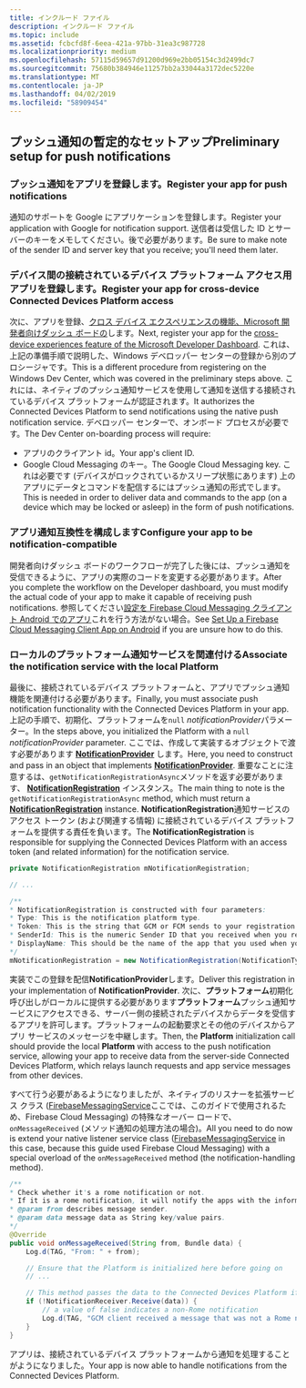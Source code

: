 ```yaml
---
title: インクルード ファイル
description: インクルード ファイル
ms.topic: include
ms.assetid: fcbcfd8f-6eea-421a-97bb-31ea3c987728
ms.localizationpriority: medium
ms.openlocfilehash: 57115d59657d91200d969e2bb05154c3d2499dc7
ms.sourcegitcommit: 75680b384946e11257bb2a33044a3172dec5220e
ms.translationtype: MT
ms.contentlocale: ja-JP
ms.lasthandoff: 04/02/2019
ms.locfileid: "58909454"
---
```

## <a name="preliminary-setup-for-push-notifications"></a><span data-ttu-id="85909-103">プッシュ通知の暫定的なセットアップ</span><span class="sxs-lookup"><span data-stu-id="85909-103">Preliminary setup for push notifications</span></span>

### <a name="register-your-app-for-push-notifications"></a><span data-ttu-id="85909-104">プッシュ通知をアプリを登録します。</span><span class="sxs-lookup"><span data-stu-id="85909-104">Register your app for push notifications</span></span>

<span data-ttu-id="85909-105">通知のサポートを Google にアプリケーションを登録します。</span><span class="sxs-lookup"><span data-stu-id="85909-105">Register your application with Google for notification support.</span></span> <span data-ttu-id="85909-106">送信者は受信した ID とサーバーのキーをメモしてください。後で必要があります。</span><span class="sxs-lookup"><span data-stu-id="85909-106">Be sure to make note of the sender ID and server key that you receive; you'll need them later.</span></span> 

### <a name="register-your-app-for-cross-device-connected-devices-platform-access"></a><span data-ttu-id="85909-107">デバイス間の接続されているデバイス プラットフォーム アクセス用アプリを登録します。</span><span class="sxs-lookup"><span data-stu-id="85909-107">Register your app for cross-device Connected Devices Platform access</span></span>

<span data-ttu-id="85909-108">次に、アプリを登録、[クロス デバイス エクスペリエンスの機能、Microsoft 開発者向けダッシュ ボードの](https://developer.microsoft.com/dashboard/crossplatform/web)します。</span><span class="sxs-lookup"><span data-stu-id="85909-108">Next, register your app for the [cross-device experiences feature of the Microsoft Developer Dashboard](https://developer.microsoft.com/dashboard/crossplatform/web).</span></span> <span data-ttu-id="85909-109">これは、上記の準備手順で説明した、Windows デベロッパー センターの登録から別のプロシージャです。</span><span class="sxs-lookup"><span data-stu-id="85909-109">This is a different procedure from registering on the Windows Dev Center, which was covered in the preliminary steps above.</span></span> <span data-ttu-id="85909-110">これには、ネイティブのプッシュ通知サービスを使用して通知を送信する接続されているデバイス プラットフォームが認証されます。</span><span class="sxs-lookup"><span data-stu-id="85909-110">It authorizes the Connected Devices Platform to send notifications using the native push notification service.</span></span> <span data-ttu-id="85909-111">デベロッパー センターで、オンボード プロセスが必要です。</span><span class="sxs-lookup"><span data-stu-id="85909-111">The Dev Center on-boarding process will require:</span></span>
* <span data-ttu-id="85909-112">アプリのクライアント id。</span><span class="sxs-lookup"><span data-stu-id="85909-112">Your app's client ID.</span></span>
* <span data-ttu-id="85909-113">Google Cloud Messaging のキー。</span><span class="sxs-lookup"><span data-stu-id="85909-113">The Google Cloud Messaging key.</span></span> <span data-ttu-id="85909-114">これは必要です (デバイスがロックされているかスリープ状態にあります) 上のアプリにデータとコマンドを配信するにはプッシュ通知の形式でします。</span><span class="sxs-lookup"><span data-stu-id="85909-114">This is needed in order to deliver data and commands to the app (on a device which may be locked or asleep) in the form of push notifications.</span></span> 

### <a name="configure-your-app-to-be-notification-compatible"></a><span data-ttu-id="85909-115">アプリ通知互換性を構成します</span><span class="sxs-lookup"><span data-stu-id="85909-115">Configure your app to be notification-compatible</span></span>

<span data-ttu-id="85909-116">開発者向けダッシュ ボードのワークフローが完了した後には、プッシュ通知を受信できるように、アプリの実際のコードを変更する必要があります。</span><span class="sxs-lookup"><span data-stu-id="85909-116">After you complete the workflow on the Developer dashboard, you must modify the actual code of your app to make it capable of receiving push notifications.</span></span> <span data-ttu-id="85909-117">参照してください[設定を Firebase Cloud Messaging クライアント Android でのアプリ](https://firebase.google.com/docs/cloud-messaging/android/client)これを行う方法がない場合。</span><span class="sxs-lookup"><span data-stu-id="85909-117">See [Set Up a Firebase Cloud Messaging Client App on Android](https://firebase.google.com/docs/cloud-messaging/android/client) if you are unsure how to do this.</span></span>

### <a name="associate-the-notification-service-with-the-local-platform"></a><span data-ttu-id="85909-118">ローカルのプラットフォーム通知サービスを関連付ける</span><span class="sxs-lookup"><span data-stu-id="85909-118">Associate the notification service with the local Platform</span></span>

<span data-ttu-id="85909-119">最後に、接続されているデバイス プラットフォームと、アプリでプッシュ通知機能を関連付ける必要があります。</span><span class="sxs-lookup"><span data-stu-id="85909-119">Finally, you must associate push notification functionality with the Connected Devices Platform in your app.</span></span> <span data-ttu-id="85909-120">上記の手順で、初期化、プラットフォームを`null` *notificationProvider*パラメーター。</span><span class="sxs-lookup"><span data-stu-id="85909-120">In the steps above, you initialized the Platform with a `null` *notificationProvider* parameter.</span></span> <span data-ttu-id="85909-121">ここでは、作成して実装するオブジェクトで渡す必要があります **[NotificationProvider](https://docs.microsoft.com/java/api/com.microsoft.connecteddevices.core._notification_provider)** します。</span><span class="sxs-lookup"><span data-stu-id="85909-121">Here, you need to construct and pass in an object that implements **[NotificationProvider](https://docs.microsoft.com/java/api/com.microsoft.connecteddevices.core._notification_provider)**.</span></span> <span data-ttu-id="85909-122">重要なことに注意するは、`getNotificationRegistrationAsync`メソッドを返す必要があります、 **[NotificationRegistration](https://docs.microsoft.com/java/api/com.microsoft.connecteddevices.core._notification_registration)** インスタンス。</span><span class="sxs-lookup"><span data-stu-id="85909-122">The main thing to note is the `getNotificationRegistrationAsync` method, which must return a **[NotificationRegistration](https://docs.microsoft.com/java/api/com.microsoft.connecteddevices.core._notification_registration)** instance.</span></span> <span data-ttu-id="85909-123">**NotificationRegistration**通知サービスのアクセス トークン (および関連する情報) に接続されているデバイス プラットフォームを提供する責任を負います。</span><span class="sxs-lookup"><span data-stu-id="85909-123">The **NotificationRegistration** is responsible for supplying the Connected Devices Platform with an access token (and related information) for the notification service.</span></span>


```Java
private NotificationRegistration mNotificationRegistration;

// ...

/**
* NotificationRegistration is constructed with four parameters:
* Type: This is the notification platform type.
* Token: This is the string that GCM or FCM sends to your registration intent service.
* SenderId: This is the numeric Sender ID that you received when you registered your app for push notifications.
* DisplayName: This should be the name of the app that you used when you registered it on the Microsoft dev portal. 
*/
mNotificationRegistration = new NotificationRegistration(NotificationType.FCM, token, FCM_SENDER_ID, "MyAppName");
```

<span data-ttu-id="85909-124">実装でこの登録を配信**NotificationProvider**します。</span><span class="sxs-lookup"><span data-stu-id="85909-124">Deliver this registration in your implementation of **NotificationProvider**.</span></span> <span data-ttu-id="85909-125">次に、**プラットフォーム**初期化呼び出しがローカルに提供する必要があります**プラットフォーム**プッシュ通知サービスにアクセスできる、サーバー側の接続されたデバイスからデータを受信するアプリを許可します。プラットフォームの起動要求とその他のデバイスからアプリ サービスのメッセージを中継します。</span><span class="sxs-lookup"><span data-stu-id="85909-125">Then, the **Platform** initialization call should provide the local **Platform** with access to the push notification service, allowing your app to receive data from the server-side Connected Devices Platform, which relays launch requests and app service messages from other devices.</span></span> 

<span data-ttu-id="85909-126">すべて行う必要があるようになりましたが、ネイティブのリスナーを拡張サービス クラス ([FirebaseMessagingService](https://firebase.google.com/docs/reference/android/com/google/firebase/messaging/FirebaseMessagingService)ここでは、このガイドで使用されるため、Firebase Cloud Messaging) の特殊なオーバー ロードで、 `onMessageReceived` (メソッド通知の処理方法の場合)。</span><span class="sxs-lookup"><span data-stu-id="85909-126">All you need to do now is extend your native listener service class ([FirebaseMessagingService](https://firebase.google.com/docs/reference/android/com/google/firebase/messaging/FirebaseMessagingService) in this case, because this guide used Firebase Cloud Messaging) with a special overload of the `onMessageReceived` method (the notification-handling method).</span></span>

```Java
/**
* Check whether it's a rome notification or not.
* If it is a rome notification, it will notify the apps with the information in the notification.
* @param from describes message sender.
* @param data message data as String key/value pairs.
*/
@Override
public void onMessageReceived(String from, Bundle data) {
    Log.d(TAG, "From: " + from);

    // Ensure that the Platform is initialized here before going on
    // ...

    // This method passes the data to the Connected Devices Platform if is compatible.
    if (!NotificationReceiver.Receive(data)) {
        // a value of false indicates a non-Rome notification
        Log.d(TAG, "GCM client received a message that was not a Rome notification");
    }
}
```

<span data-ttu-id="85909-127">アプリは、接続されているデバイス プラットフォームから通知を処理することがようになりました。</span><span class="sxs-lookup"><span data-stu-id="85909-127">Your app is now able to handle notifications from the Connected Devices Platform.</span></span>
